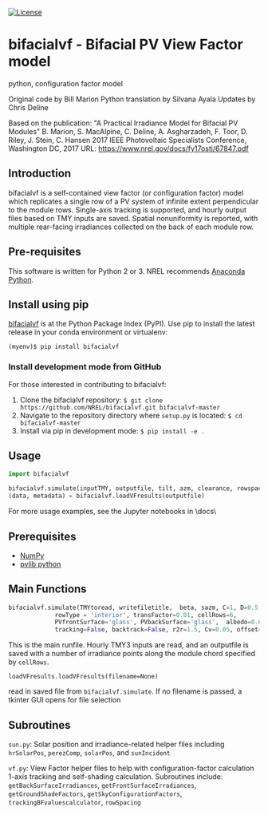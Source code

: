 [![License](https://img.shields.io/badge/License-BSD%203--Clause-blue.svg)](https://opensource.org/licenses/BSD-3-Clause)

# bifacialvf - Bifacial PV View Factor model
python, configuration factor model

Original code by Bill Marion
Python translation by Silvana Ayala
Updates by Chris Deline

Based on the publication: "A Practical Irradiance Model for Bifacial PV Modules"
B. Marion, S. MacAlpine, C. Deline, A. Asgharzadeh, F. Toor, D. Riley, J. Stein, C. Hansen
2017 IEEE Photovoltaic Specialists Conference, Washington DC, 2017
URL: https://www.nrel.gov/docs/fy17osti/67847.pdf

## Introduction

bifacialvf is a self-contained view factor (or configuration factor)
model which replicates a single row of a PV system of infinite extent perpendicular to the module rows. 
Single-axis tracking is supported, and hourly output files based on TMY inputs 
are saved.  Spatial nonuniformity is reported, with multiple rear-facing irradiances collected
on the back of each module row.

## Pre-requisites
This software is written for Python 2 or 3. NREL recommends [Anaconda Python](https://www.anaconda.com/download/).

## Install using pip
[bifacialvf](https://pypi.org/project/bifacialvf/) is at the Python Package Index (PyPI). Use pip to install the latest release in your conda environment or virtualenv:

    (myenv)$ pip install bifacialvf

### Install development mode from GitHub
For those interested in contributing to bifacialvf:

1. Clone the bifacialvf repository: `$ git clone https://github.com/NREL/bifacialvf.git bifacialvf-master`
2. Navigate to the repository directory where `setup.py` is located: `$ cd bifacialvf-master`
3. Install via pip in development mode: `$ pip install -e .`

## Usage

```python
import bifacialvf

bifacialvf.simulate(inputTMY, outputfile, tilt, azm, clearance, rowspacing)
(data, metadata) = bifacialvf.loadVFresults(outputfile)
```
For more usage examples, see the Jupyter notebooks in \docs\

## Prerequisites

* [NumPy](https://www.numpy.org/)
* [pvlib python](https://pvlib-python.readthedocs.io/en/stable/)


## Main Functions
```python
bifacialvf.simulate(TMYtoread, writefiletitle,  beta, sazm, C=1, D=0.5,
             rowType = 'interior', transFactor=0.01, cellRows=6, 
             PVfrontSurface='glass', PVbackSurface='glass',  albedo=0.62,  
             tracking=False, backtrack=False, r2r=1.5, Cv=0.05, offset=0)
```

This is the main runfile.  Hourly TMY3 inputs are read, and an outputfile is saved with
a number of irradiance points along the module chord specified by `cellRows`.


```
loadVFresults.loadVFresults(filename=None)
```
read in saved file from `bifacialvf.simulate`.  If no filename is passed, a tkinter GUI opens for file selection

## Subroutines

`sun.py`: 
Solar position and irradiance-related helper files including
`hrSolarPos`, `perezComp`, `solarPos`, and `sunIncident`

`vf.py`:
View Factor helper files to help with configuration-factor calculation
1-axis tracking and self-shading calculation.
Subroutines include:
`getBackSurfaceIrradiances`, `getFrontSurfaceIrradiances`, `getGroundShadeFactors`,
`getSkyConfigurationFactors`, `trackingBFvaluescalculator`, `rowSpacing`
